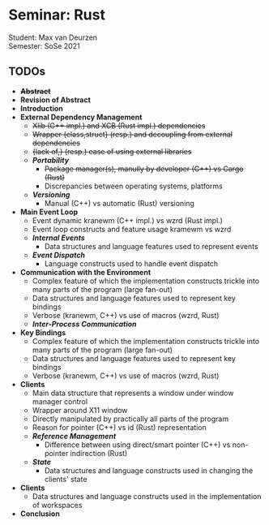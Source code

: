 # Seminar: Rust

Student: Max van Deurzen<br/>
Semester: SoSe 2021


## TODOs

- ~~**Abstract**~~
- **Revision of Abstract**
- **Introduction**
- **External Dependency Management**
	- ~~Xlib (C++ impl.) and XCB (Rust impl.) dependencies~~
	- ~~Wrapper {class,struct} (resp.) and decoupling from external dependencies~~
	- ~~{lack of,} (resp.) ease of using external libraries~~
	- **_Portability_**
		- ~~Package manager(s), manully by developer (C++) vs Cargo (Rust)~~
		- Discrepancies between operating systems, platforms
	- **_Versioning_**
		- Manual (C++) vs automatic (Rust) versioning
- **Main Event Loop**
	- Event dynamic kranewm (C++ impl.) vs wzrd (Rust impl.)
	- Event loop constructs and feature usage kramewm vs wzrd
	- **_Internal Events_**
		- Data structures and language features used to represent events
	- **_Event Dispatch_**
		- Language constructs used to handle event dispatch
- **Communication with the Environment**
	- Complex feature of which the implementation constructs trickle into many parts of the program (large fan-out)
	- Data structures and language features used to represent key bindings
	- Verbose (kranewm, C++) vs use of macros (wzrd, Rust)
	- **_Inter-Process Communication_**
- **Key Bindings**
	- Complex feature of which the implementation constructs trickle into many parts of the program (large fan-out)
	- Data structures and language features used to represent key bindings
	- Verbose (kranewm, C++) vs use of macros (wzrd, Rust)
- **Clients**
	- Main data structure that represents a window under window manager control
	- Wrapper around X11 window
	- Directly manipulated by practically all parts of the program
	- Reason for pointer (C++) vs id (Rust) representation
	- **_Reference Management_**
		- Difference between using direct/smart pointer (C++) vs non-pointer indirection (Rust)
	- **_State_**
		- Data structures and language constructs used in changing the clients' state
- **Clients**
	- Data structures and language constructs used in the implementation of workspaces
- **Conclusion**
